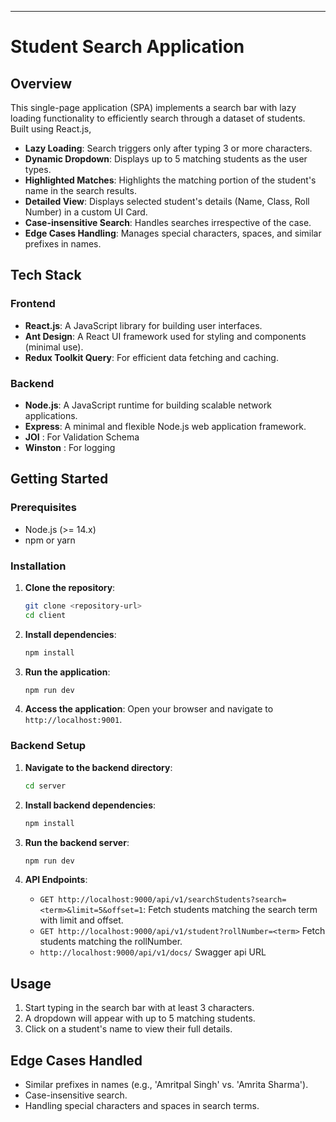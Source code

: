 
---

# Student Search Application

## Overview

This single-page application (SPA) implements a search bar with lazy loading functionality to efficiently search through a dataset of students. Built using React.js, 

- **Lazy Loading**: Search triggers only after typing 3 or more characters.
- **Dynamic Dropdown**: Displays up to 5 matching students as the user types.
- **Highlighted Matches**: Highlights the matching portion of the student's name in the search results.
- **Detailed View**: Displays selected student's details (Name, Class, Roll Number) in a custom UI Card.
- **Case-insensitive Search**: Handles searches irrespective of the case.
- **Edge Cases Handling**: Manages special characters, spaces, and similar prefixes in names.

## Tech Stack

### Frontend
- **React.js**: A JavaScript library for building user interfaces.
- **Ant Design**: A React UI framework used for styling and components (minimal use).
- **Redux Toolkit Query**: For efficient data fetching and caching.

### Backend 
- **Node.js**: A JavaScript runtime for building scalable network applications.
- **Express**: A minimal and flexible Node.js web application framework.
- **JOI** : For Validation Schema
- **Winston** : For logging
  

## Getting Started

### Prerequisites
- Node.js (>= 14.x)
- npm or yarn

### Installation

1. **Clone the repository**:
    ```bash
    git clone <repository-url>
    cd client
    ```

2. **Install dependencies**:
    ```bash
    npm install
    ```

3. **Run the application**:
    ```bash
    npm run dev
    ```

4. **Access the application**:
    Open your browser and navigate to `http://localhost:9001`.

### Backend Setup 

1. **Navigate to the backend directory**:
    ```bash
    cd server
    ```

2. **Install backend dependencies**:
    ```bash
    npm install
    ```

3. **Run the backend server**:
    ```bash
    npm run dev
    ```

4. **API Endpoints**:
    - `GET http://localhost:9000/api/v1/searchStudents?search=<term>&limit=5&offset=1`:
     Fetch students matching the search term with limit and offset.
    - `GET http://localhost:9000/api/v1/student?rollNumber=<term>`
        Fetch students matching the rollNumber.
    - `http://localhost:9000/api/v1/docs/` Swagger api URL 

## Usage

1. Start typing in the search bar with at least 3 characters.
2. A dropdown will appear with up to 5 matching students.
3. Click on a student's name to view their full details.

## Edge Cases Handled

- Similar prefixes in names (e.g., 'Amritpal Singh' vs. 'Amrita Sharma').
- Case-insensitive search.
- Handling special characters and spaces in search terms.

